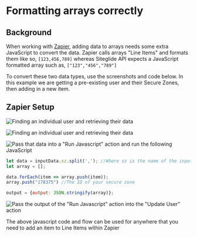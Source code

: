 # Formatting arrays correctly

## Background

When working with [Zapier](./), adding data to arrays needs some extra JavaScript to convert the data. Zapier calls arrays "Line Items" and formats them like so, `[123,456,789]` whereas Siteglide API expects a JavaScript formatted array such as, `["123","456","789"]`

To convert these two data types, use the screenshots and code below. In this example we are getting a pre-existing user and their Secure Zones, then adding in a new item.

## Zapier Setup

![Finding an individual user and retrieving their data](<../../.gitbook/assets/archbee_uploads/-AMxd0CRDYGkCslIGDgoD_Screen Shot 2021-01-07 at 21.05.08.png>)

![Finding an individual user and retrieving their data](../../.gitbook/assets/archbee_uploads/-AM)

![Pass that data into a "Run Javascript" action and run the following JavaScript](<../../.gitbook/assets/archbee_uploads/-AMxd0CRDYGkCslIGDgoD_Screen Shot 2021-01-07 at 21.05.08.png>)

```javascript
let data = inputData.sz.split(','); //Where sz is the name of the input data you picked above
let array = [];

data.forEach(item => array.push(item));
array.push("178375") //The ID of your secure zone

output = {output: JSON.stringify(array)};
```

![Pass the output of the "Run Javascript" action into the "Update User" action](<../../.gitbook/assets/archbee_uploads/z3nHyi_3lNBW4Mbcl5b2n_Screen Shot 2021-01-07 at 21.10.16.png>)

The above javascript code and flow can be used for anywhere that you need to add an item to Line Items within Zapier
